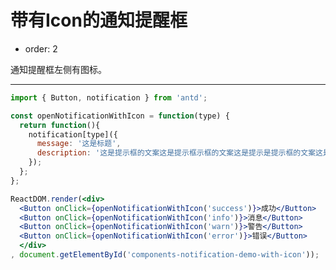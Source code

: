 # 带有Icon的通知提醒框

- order: 2

通知提醒框左侧有图标。

---

````jsx
import { Button, notification } from 'antd';

const openNotificationWithIcon = function(type) {
  return function(){
    notification[type]({
      message: '这是标题',
      description: '这是提示框的文案这是提示框示框的文案这是提示是提示框的文案这是提示框的文案'
    });
  };
};

ReactDOM.render(<div>
  <Button onClick={openNotificationWithIcon('success')}>成功</Button>
  <Button onClick={openNotificationWithIcon('info')}>消息</Button>
  <Button onClick={openNotificationWithIcon('warn')}>警告</Button>
  <Button onClick={openNotificationWithIcon('error')}>错误</Button>
  </div>
, document.getElementById('components-notification-demo-with-icon'));
````

<style>
.code-box-demo .ant-btn {
  margin-right: 1em;
}
</style>
